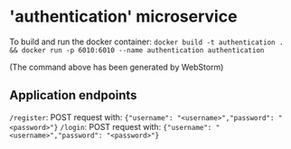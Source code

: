 # 'authentication' microservice
To build and run the docker container:
`docker build -t authentication . && docker run -p 6010:6010 --name authentication authentication`

(The command above has been generated by WebStorm)

## Application endpoints
`/register`: POST request with: `{"username": "<username>","password": "<password>"}`
`/login`: POST request with: `{"username": "<username>","password": "<password>"}`
